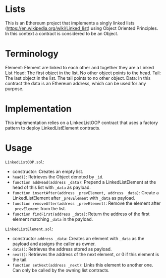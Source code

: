 # Lists

This is an Ethereum project that implements a singly linked lists (https://en.wikipedia.org/wiki/Linked_list) using Object Oriented Principles. In this context a contract is considered to be an Object.

# Terminology
Element: Element are linked to each other and together they are a Linked List
Head: The first object in the list. No other object points to the head.
Tail: The last object in the list. The tail points to no other object.
Data: In this contract the data is an Ethereum address, which can be used for any purpose.

# Implementation
This implementation relies on a LinkedListOOP contract that uses a factory pattern to deploy LinkedListElement contracts. 

# Usage

`LinkedListOOP.sol`:
* constructor: Creates an empty list.
* `head()`: Retrieves the Object denoted by `_id`.
* `function addHead(address _data)`: Prepend a LinkedListElement at the head of this list with `_data` as payload.
* `function insertAfter(address _prevElement, address _data)`: Create a LinkedListElement after `_prevElement` with `_data` as payload.
* `function removeAfter(address _prevElement)`: Remove the element after `_prevElement` from the list.
* `function findFirst(address _data)`: Return the address of the first element matching `_data` in the payload.

`LinkedListElement.sol`:
* constructor `address _data`: Creates an element with `_data` as the payload and assigns the caller as owner.
* `data()`: Retrieves the address stored as payload.
* `next()`: Retrieves the address of the next element, or 0 if this element is the tail.
* `function setNext(address _next)`: Links this element to another one. Can only be called by the owning list contracts.
